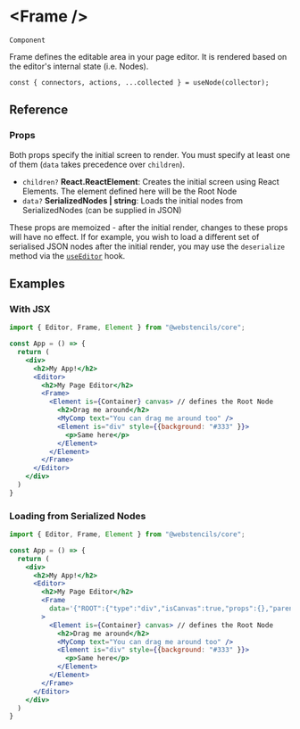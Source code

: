# <Frame \/>

`Component`

Frame defines the editable area in your page editor.
It is rendered based on the editor's internal state (i.e. Nodes).

```tsx
const { connectors, actions, ...collected } = useNode(collector);
```

## Reference

### Props

Both props specify the initial screen to render.
You must specify at least one of them (`data` takes precedence over `children`).

- `children?` **React.ReactElement**: Creates the initial screen using React Elements. The element defined here will be the Root Node
- `data?` **SerializedNodes | string**: Loads the initial nodes from SerializedNodes (can be supplied in JSON)

These props are memoized - after the initial render, changes to these props will have no effect.
If for example, you wish to load a different set of serialised JSON nodes after the initial render,
you may use the `deserialize` method via the [`useEditor`](./useEditor.md) hook.

## Examples

### With JSX

```jsx {9,10,16,17}
import { Editor, Frame, Element } from "@webstencils/core";

const App = () => {
  return (
    <div>
      <h2>My App!</h2>
      <Editor>
        <h2>My Page Editor</h2>
        <Frame> 
          <Element is={Container} canvas> // defines the Root Node
            <h2>Drag me around</h2>
            <MyComp text="You can drag me around too" />
            <Element is="div" style={{background: "#333" }}>
              <p>Same here</p>
            </Element>
          </Element>
        </Frame>
      </Editor>
    </div>
  )
}
```

### Loading from Serialized Nodes

```jsx {10}
import { Editor, Frame, Element } from "@webstencils/core";

const App = () => {
  return (
    <div>
      <h2>My App!</h2>
      <Editor>
        <h2>My Page Editor</h2>
        <Frame
          data='{"ROOT":{"type":"div","isCanvas":true,"props":{},"parent":null,"displayName":"div","custom":{},"nodes":["node-sdiwzXkvQ","node-rGFDi0G6m","node-yNBLMy5Oj"]},"node-sdiwzXkvQ":{"type":{"resolvedName":"Card"},"props":{},"parent":"ROOT","displayName":"Card","custom":{},"_childCanvas":{"main":"canvas-_EEw_eBD_","second":"canvas-lE4Ni9oIn"}}}'
        > 
          <Element is={Container} canvas> // defines the Root Node
            <h2>Drag me around</h2>
            <MyComp text="You can drag me around too" />
            <Element is="div" style={{background: "#333" }}>
              <p>Same here</p>
            </Element>
          </Element>
        </Frame>
      </Editor>
    </div>
  )
}
```
